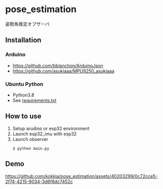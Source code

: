 # pose_estimation  

姿勢角推定オブザーバ

## Installation

### Arduino
- https://github.com/bblanchon/ArduinoJson
- https://github.com/asukiaaa/MPU9250_asukiaaa

### Ubuntu Python
- Python3.8
- See [requirements.txt](requirements.txt)

## How to use

1. Setup arudino or esp32 environment
2. Launch esp32_imu with esp32
3. Launch observer
   ```
   $ python main.py
   ```

## Demo

https://github.com/kokkia/pose_estimation/assets/40203299/0c72cce5-2f74-4215-9034-3d6f8dc7452c

